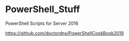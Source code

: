 # PowerShell_Stuff
PowerShell Scripts for Server 2016

https://github.com/doctordns/PowerShellCookBook2019
